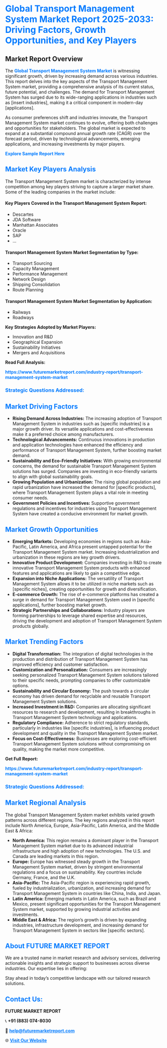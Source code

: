 <h1 style="color: #007BFF;">Global Transport Management System Market Report 2025-2033: Driving Factors, Growth Opportunities, and Key Players</h1>

<section id="overview">
<h2>Market Report Overview</h2>
<p>The <a href="https://www.futuremarketreport.com/industry-report/transport-management-system-market" style="color: #007BFF; text-decoration: none;"><strong>Global Transport Management System Market</strong></a> is witnessing significant growth, driven by increasing demand across various industries. This report delves into the key aspects of the Transport Management System market, providing a comprehensive analysis of its current status, future potential, and challenges. The demand for Transport Management System has surged due to its wide-ranging applications in industries such as [insert industries], making it a critical component in modern-day [applications].</p>
<p>As consumer preferences shift and industries innovate, the Transport Management System market continues to evolve, offering both challenges and opportunities for stakeholders. The global market is expected to expand at a substantial compound annual growth rate (CAGR) over the forecast period, driven by technological advancements, emerging applications, and increasing investments by major players.</p>
</section>

<section id="overview">
<p><a href="https://www.futuremarketreport.com/request-sample/reportId=97137" style="color: #007BFF; text-decoration: none;"><strong>Explore Sample Report Here</strong></a></p>
</section>

<section id="key-players">
<h2 style="color: #007BFF;">Market Key Players Analysis</h2>
<p>The Transport Management System market is characterized by intense competition among key players striving to capture a larger market share. Some of the leading companies in the market include:</p>
<h4>Key Players Covered in the Transport Management System Report:</h4>
<ul><li>Descartes</li><li>JDA Software</li><li>Manhattan Associates</li><li>Oracle</li><li>SAP</li><li>...</li></ul>
<h4>Transport Management System Market Segmentation by Type:</h4>
<ul><li>Transport Sourcing</li><li>Capacity Management</li><li>Performance Management</li><li>Network Design</li><li>Shipping Consolidation</li><li>Route Planning</li></ul>

<h4>Transport Management System Market Segmentation by Application:</h4>
<ul><li>Railways</li><li>Roadways</li></ul>
<p><strong>Key Strategies Adopted by Market Players:</strong></p>
<ul>
<li>Innovation and R&D</li>
<li>Geographical Expansion</li>
<li>Sustainability Initiatives</li>
<li>Mergers and Acquisitions</li>
</ul>
</section>

<section>
<p><strong>Read Full Analysis: </strong></p><a href="https://www.futuremarketreport.com/industry-report/transport-management-system-market" style="color: #007BFF; text-decoration: none;"><strong>https://www.futuremarketreport.com/industry-report/transport-management-system-market</strong></a>
<h3 style="color: #007BFF;">Strategic Questions Addressed:</h3>
</section>

<section id="driving-factors">
<h2 style="color: #007BFF;">Market Driving Factors</h2>
<ul>
<li><strong>Rising Demand Across Industries:</strong> The increasing adoption of Transport Management System in industries such as [specific industries] is a major growth driver. Its versatile applications and cost-effectiveness make it a preferred choice among manufacturers.</li>
<li><strong>Technological Advancements:</strong> Continuous innovations in production and application technologies have enhanced the efficiency and performance of Transport Management System, further boosting market demand.</li>
<li><strong>Sustainability and Eco-Friendly Initiatives:</strong> With growing environmental concerns, the demand for sustainable Transport Management System solutions has surged. Companies are investing in eco-friendly variants to align with global sustainability goals.</li>
<li><strong>Growing Population and Urbanization:</strong> The rising global population and rapid urbanization have increased the demand for [specific products], where Transport Management System plays a vital role in meeting consumer needs.</li>
<li><strong>Government Policies and Incentives:</strong> Supportive government regulations and incentives for industries using Transport Management System have created a conducive environment for market growth.</li>
</ul>
</section>

<section id="growth-opportunities">
<h2 style="color: #007BFF;">Market Growth Opportunities</h2>
<ul>
<li><strong>Emerging Markets:</strong> Developing economies in regions such as Asia-Pacific, Latin America, and Africa present untapped potential for the Transport Management System market. Increasing industrialization and urbanization in these regions are key growth drivers.</li>
<li><strong>Innovative Product Development:</strong> Companies investing in R&D to create innovative Transport Management System products with enhanced features and applications are likely to gain a competitive edge.</li>
<li><strong>Expansion into Niche Applications:</strong> The versatility of Transport Management System allows it to be utilized in niche markets such as [specific niches], creating opportunities for growth and diversification.</li>
<li><strong>E-commerce Growth:</strong> The rise of e-commerce platforms has created a surge in demand for Transport Management System used in [specific applications], further boosting market growth.</li>
<li><strong>Strategic Partnerships and Collaborations:</strong> Industry players are forming partnerships to leverage shared expertise and resources, driving the development and adoption of Transport Management System products globally.</li>
</ul>
</section>

<section id="trending-factors">
<h2 style="color: #007BFF;">Market Trending Factors</h2>
<ul>
<li><strong>Digital Transformation:</strong> The integration of digital technologies in the production and distribution of Transport Management System has improved efficiency and customer satisfaction.</li>
<li><strong>Customization and Personalization:</strong> Consumers are increasingly seeking personalized Transport Management System solutions tailored to their specific needs, prompting companies to offer customizable options.</li>
<li><strong>Sustainability and Circular Economy:</strong> The push towards a circular economy has driven demand for recyclable and reusable Transport Management System solutions.</li>
<li><strong>Increased Investment in R&D:</strong> Companies are allocating significant resources to research and development, resulting in breakthroughs in Transport Management System technology and applications.</li>
<li><strong>Regulatory Compliance:</strong> Adherence to strict regulatory standards, particularly in industries like [specific industries], is influencing product development and quality in the Transport Management System market.</li>
<li><strong>Focus on Cost-Effectiveness:</strong> Businesses are exploring cost-efficient Transport Management System solutions without compromising on quality, making the market more competitive.</li>
</ul>
</section>

<section>
<p><strong>Get Full Report: </strong></p><a href="https://www.futuremarketreport.com/industry-report/transport-management-system-market" style="color: #007BFF; text-decoration: none;"><strong>https://www.futuremarketreport.com/industry-report/transport-management-system-market</strong></a>
<h3 style="color: #007BFF;">Strategic Questions Addressed:</h3>
</section>


<section id="regional-analysis">
<h2 style="color: #007BFF;">Market Regional Analysis</h2>
<p>The global Transport Management System market exhibits varied growth patterns across different regions. The key regions analyzed in this report include North America, Europe, Asia-Pacific, Latin America, and the Middle East & Africa:</p>
<ul>
<li><strong>North America:</strong> This region remains a dominant player in the Transport Management System market due to its advanced industrial infrastructure and high adoption of new technologies. The U.S. and Canada are leading markets in this region.</li>
<li><strong>Europe:</strong> Europe has witnessed steady growth in the Transport Management System market, driven by stringent environmental regulations and a focus on sustainability. Key countries include Germany, France, and the U.K.</li>
<li><strong>Asia-Pacific:</strong> The Asia-Pacific region is experiencing rapid growth, fueled by industrialization, urbanization, and increasing demand for Transport Management System in countries like China, India, and Japan.</li>
<li><strong>Latin America:</strong> Emerging markets in Latin America, such as Brazil and Mexico, present significant opportunities for the Transport Management System market, supported by growing industrial activities and investments.</li>
<li><strong>Middle East & Africa:</strong> The region’s growth is driven by expanding industries, infrastructure development, and increasing demand for Transport Management System in sectors like [specific sectors].</li>
</ul>
</section>

<footer>
<h2 style="color: #007BFF;">About FUTURE MARKET REPORT</h2>
<p>We are a trusted name in market research and advisory services, delivering actionable insights and strategic support to businesses across diverse industries. Our expertise lies in offering:</p>

<p>Stay ahead in today’s competitive landscape with our tailored research solutions.</p>

<h2 style="color: #007BFF;">Contact Us:</h2>
<p><strong>FUTURE MARKET REPORT</strong></p>
<p>📞 <strong>+91 (883) 074-8030</strong></p>
<p>📧 <strong><a href="mailto:help@futuremarketreport.com" style="color: #007BFF;">help@futuremarketreport.com</a></strong></p>
<p>🌐 <strong><a href="https://www.futuremarketreport.com/" style="color: #007BFF;">Visit Our Website</a></strong></p>
</footer>